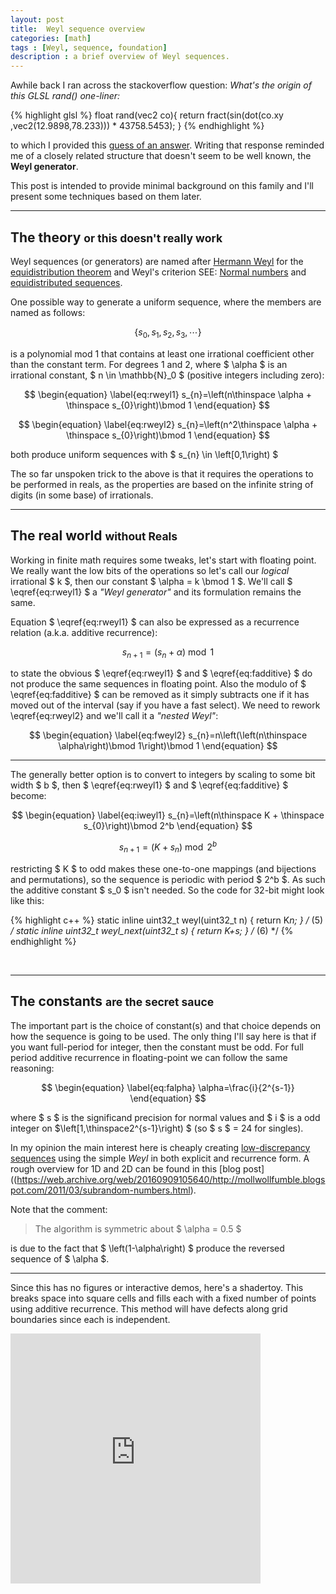 ```yaml
---
layout: post
title:  Weyl sequence overview
categories: [math]
tags : [Weyl, sequence, foundation]
description : a brief overview of Weyl sequences.
---
```


Awhile back I ran across the stackoverflow question: *What's the origin of this GLSL rand() one-liner:*

{% highlight glsl %}
float rand(vec2 co){ return fract(sin(dot(co.xy ,vec2(12.9898,78.233))) * 43758.5453); }
{% endhighlight %}

to which I provided this [guess of an answer](http://stackoverflow.com/questions/12964279/whats-the-origin-of-this-glsl-rand-one-liner/34223787#34223787).  Writing that response reminded me of a closely related structure that doesn't seem to be well known, the **Weyl generator**.

This post is intended to provide minimal background on this family and I'll present some techniques based on them later.

------

The theory <small>or this doesn't really work</small>
------

Weyl sequences (or generators) are named after [Hermann Weyl](http://en.wikipedia.org/wiki/Hermann_Weyl) for the [equidistribution theorem](http://en.wikipedia.org/wiki/Equidistribution_theorem) and Weyl's criterion SEE: [Normal numbers](http://en.wikipedia.org/wiki/Normal_number) and [equidistributed sequences](http://en.wikipedia.org/wiki/Equidistributed_sequence).

One possible way to generate a uniform sequence, where the members are named as follows:

$$ \left\{ s_{0},s_{1},s_{2},s_{3},\cdots\right\} $$

is a polynomial mod 1 that contains at least one irrational coefficient other than the constant term.  For degrees 1 and 2, where $ \alpha $ is an irrational constant, $ n \in \mathbb{N}_0 $ (positive integers including zero):

$$ \begin{equation} \label{eq:rweyl1}
s_{n}=\left(n\thinspace \alpha + \thinspace s_{0}\right)\bmod 1
\end{equation} $$ 

$$ \begin{equation} \label{eq:rweyl2}
s_{n}=\left(n^2\thinspace \alpha + \thinspace s_{0}\right)\bmod 1
\end{equation} $$ 

both produce uniform sequences with $ s_{n} \in \left[0,1\right) $

The so far unspoken trick to the above is that it requires the operations to be performed in reals, as the properties are based on the infinite string of digits (in some base) of irrationals.

------

The real world <small>without Reals</small>
------
Working in finite math requires some tweaks, let's start with floating point. We really want the low bits of the operations so let's call our *logical* irrational $ k $, then our constant $ \alpha = k \bmod 1 $.  We'll call $ \eqref{eq:rweyl1}  $ a *"Weyl generator"* and its formulation remains the same.

Equation $ \eqref{eq:rweyl1} $ can also be expressed as a recurrence relation (a.k.a. additive recurrence):

$$ \begin{equation} \label{eq:fadditive}
s_{n+1}=\left(s_{n}+\alpha\right)\bmod 1
\end{equation} $$

to state the obvious $ \eqref{eq:rweyl1} $ and $ \eqref{eq:fadditive} $ do not produce the same sequences in floating point. Also the modulo of $ \eqref{eq:fadditive} $ can be removed as it simply subtracts one if it has moved out of the interval (say if you have a fast select).  We need to rework \eqref{eq:rweyl2} and we'll call it a *"nested Weyl"*:

$$ \begin{equation} \label{eq:fweyl2}
s_{n}=n\left(\left(n\thinspace \alpha\right)\bmod 1\right)\bmod 1
\end{equation} $$

------
The generally better option is to convert to integers by scaling to some bit width $ b $, then $ \eqref{eq:rweyl1} $ and $ \eqref{eq:fadditive} $ become:

$$ \begin{equation} \label{eq:iweyl1}
s_{n}=\left(n\thinspace K + \thinspace s_{0}\right)\bmod 2^b
\end{equation} $$ 

$$ \begin{equation} \label{eq:iadditive}
s_{n+1}=\left(K + s_{n}\right)\bmod 2^b
\end{equation} $$ 

restricting $ K $ to odd makes these one-to-one mappings (and bijections and permutations), so the sequence is periodic with period $ 2^b $.  As such the additive constant $ s_0 $ isn't needed.  So the code for 32-bit might look like this:

{% highlight c++ %}
static inline uint32_t weyl(uint32_t n)      { return K*n;   }  /* (5) */
static inline uint32_t weyl_next(uint32_t s) { return K+s;   }  /* (6) */
{% endhighlight %}

<br>

------

The constants <small>are the secret sauce</small>
------
The important part is the choice of constant(s) and that choice depends on how the sequence is going to be used.  The only thing I'll say here is that if you want full-period for integer, then the constant must be odd.  For full period additive recurrence in floating-point we can follow the same reasoning:

$$ \begin{equation} \label{eq:falpha}
\alpha=\frac{i}{2^{s-1}}
\end{equation} $$

where $ s $ is the significand precision for normal values and $ i $ is a odd integer on $\left[1,\thinspace2^{s-1}\right) $ (so $ s $ = 24 for singles).

In my opinion the main interest here is cheaply creating [low-discrepancy sequences](http://en.wikipedia.org/wiki/Low-discrepancy_sequence) using the simple *Weyl* in both explicit and recurrence form.  A rough overview for 1D and 2D can be found in this [blog post]((https://web.archive.org/web/20160909105640/http://mollwollfumble.blogspot.com/2011/03/subrandom-numbers.html).

Note that the comment:

> The algorithm is symmetric about $ \alpha = 0.5 $

is due to the fact that $ \left(1-\alpha\right) $ produce the reversed sequence of $ \alpha $.

------

Since this has no figures or interactive demos, here's a shadertoy. This breaks space into square cells and fills each with a fixed number of points using additive recurrence.  This method will have defects along grid boundaries since each is independent.

<iframe width="400" height="400" src="http://www.shadertoy.com/embed/MddGDB" frameborder="0" allowfullscreen></iframe>
